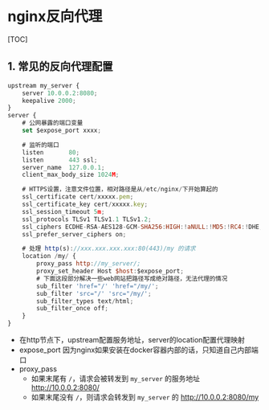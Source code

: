 # nginx反向代理

[TOC]

## 1. 常见的反向代理配置

```js
upstream my_server {                                                         
    server 10.0.0.2:8080;                                                
    keepalive 2000;
}
server {
    # 公网暴露的端口变量
    set $expose_port xxxx;

    # 监听的端口
    listen       80;                                                         
    listen       443 ssl;
    server_name  127.0.0.1;
    client_max_body_size 1024M;

    # HTTPS设置，注意文件位置，相对路径是从/etc/nginx/下开始算起的
    ssl_certificate cert/xxxxx.pem;
    ssl_certificate_key cert/xxxxx.key;
    ssl_session_timeout 5m;
    ssl_protocols TLSv1 TLSv1.1 TLSv1.2;
    ssl_ciphers ECDHE-RSA-AES128-GCM-SHA256:HIGH:!aNULL:!MD5:!RC4:!DHE;
    ssl_prefer_server_ciphers on;

    # 处理 http(s)://xxx.xxx.xxx.xxx:80(443)/my 的请求
    location /my/ {
        proxy_pass http://my_server/;
        proxy_set_header Host $host:$expose_port;
        # 下面这段部分解决一些web网站把路径写成绝对路径，无法代理的情况
        sub_filter 'href="/' 'href="/my/';
        sub_filter 'src="/' 'src="/my/';
        sub_filter_types text/html;
        sub_filter_once off;
    }
}
```

- 在http节点下，upstream配置服务地址，server的location配置代理映射
- expose_port 因为nginx如果安装在docker容器内部的话，只知道自己内部端口
- proxy_pass
  - 如果末尾有 `/`，请求会被转发到 `my_server` 的服务地址 <http://10.0.0.2:8080/>
  - 如果末尾没有 `/`，则请求会转发到 `my_server` 的 <http://10.0.0.2:8080/my>
